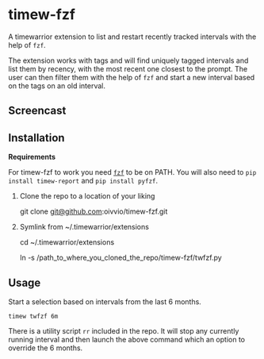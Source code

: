 # timew-fzf

A timewarrior extension to list and restart recently tracked intervals with the help of `fzf`.

The extension works with tags and will find uniquely tagged intervals and list them by recency, with the most recent one closest to the prompt. The user can then filter them with the help of `fzf` and start a new interval based on the tags on an old interval.

## Screencast

## Installation

**Requirements**

For timew-fzf to work you need [`fzf`](https://github.com/junegunn/fzf#installation) to be on PATH. You will also need to `pip install timew-report` and `pip install pyfzf`.

1. Clone the repo to a location of your liking

   git clone git@github.com:oivvio/timew-fzf.git

2. Symlink from ~/.timewarrior/extensions

   cd ~/.timewarrior/extensions

   ln -s /path_to_where_you_cloned_the_repo/timew-fzf/twfzf.py

## Usage

Start a selection based on intervals from the last 6 months.

    timew twfzf 6m

There is a utility script `rr` included in the repo. It will stop any currently running interval and then launch the above command which an option to override the 6 months.
